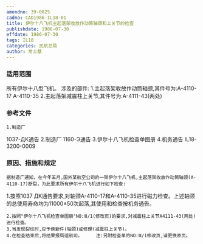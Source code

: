 ```yaml
---
amendno: 39-0025
cadno: CAD1986-IL18-01
title: 伊尔十八飞机主起落架收放作动筒轴颈和上关节的检查
publishdate: 1986-07-30
effdate: 1986-07-30
tags: IL18
categories: 民航总局
author: 常士基
---
```


### 适用范围 
所有伊尔十八型飞机。     涉及的部件:
1.主起落架收放作动筒轴颈,其件号为:A-4110-17 A-4110-35
2.主起落架减震柱上关节,其件号为:A-4111-43(两处)

### 参考文件
    1.制造厂 
1037-ДK通告
    2.制造厂 
1160-Э通告
    3.伊尔十八飞机检查单图册
    4.机务通告 IL18-3200-0009


### 原因、措施和规定 
    据制造厂通知，在今年五月,国外某航空公司的一架伊尔十八飞机,主起落架收放作动筒轴颈(A-4110-17)断裂，为此要求所有伊尔十八飞机进行如下检查: 
1.按照1037 ДK通告要求,对轴颈A-4110-17和A-4110-35进行磁力检查。上述轴颈的总使用寿命均为11000±50次起落,其使用和检查按机务通告。 
  
    2.按照"伊尔十八飞机检查单图册"NO:Ⅲ/1(修改页)的要求,对减震柱上关节A4111-43(两处)进行检查。
    3.当发现裂纹时,应予换新件(轴颈)或修理(减震柱上关节)。 
    4.在检查结束后,将结果报局适航司。     注:另附检查单的NO:Ⅲ/1修改页,请更换原页。

